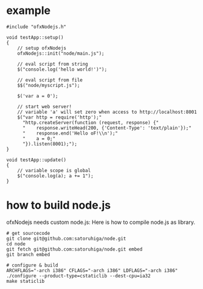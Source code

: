 example
=======

	#include "ofxNodejs.h"

	void testApp::setup()
	{
		// setup ofxNodejs
		ofxNodejs::init("node/main.js");
	
		// eval script from string
		$("console.log('hello world!')");
	
		// eval script from file
		$$("node/myscript.js");
	
		$('var a = 0');
	
		// start web server!
		// variable 'a' will set zero when access to http://localhost:8001
		$("var http = require('http');"
		  "http.createServer(function (request, response) {"
		  "    response.writeHead(200, {'Content-Type': 'text/plain'});"
		  "    response.end('Hello oF!\\n');"
		  "    a = 0;"
		  "}).listen(8001);");
	}

	void testApp::update()
	{
		// variable scope is global
		$("console.log(a); a += 1");
	}

how to build node.js
====================

ofxNodejs needs custom node.js: Here is how to compile node.js as library.

	# get sourcecode
	git clone git@github.com:satoruhiga/node.git
	cd node
	git fetch git@github.com:satoruhiga/node.git embed
	git branch embed

	# configure & build
	ARCHFLAGS="-arch i386" CFLAGS="-arch i386" LDFLAGS="-arch i386" ./configure --product-type=cstaticlib --dest-cpu=ia32
	make staticlib
